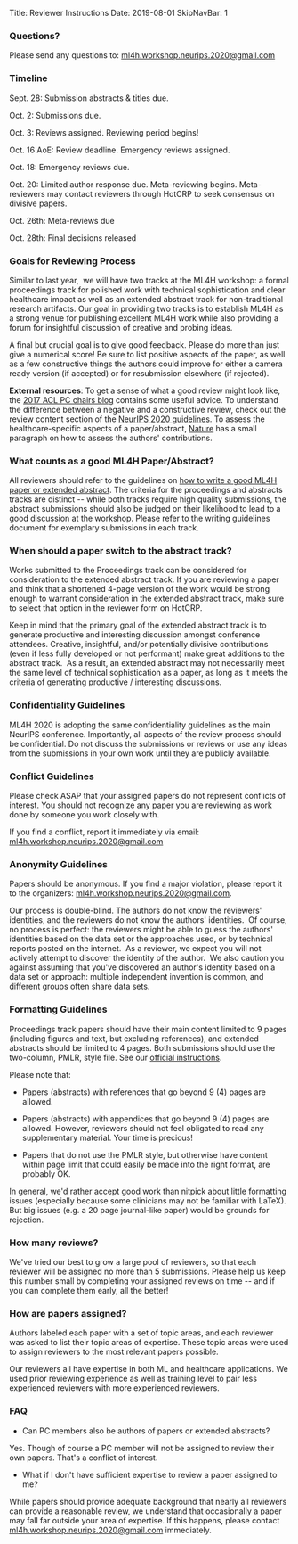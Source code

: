 Title: Reviewer Instructions
Date: 2019-08-01
SkipNavBar: 1

### Questions?

Please send any questions to: ml4h.workshop.neurips.2020@gmail.com 

### Timeline

Sept. 28: Submission abstracts & titles due. 

Oct. 2: Submissions due.

Oct. 3: Reviews assigned. Reviewing period begins!

Oct. 16 AoE: Review deadline. Emergency reviews assigned.

Oct. 18: Emergency reviews due.

Oct. 20: Limited author response due. Meta-reviewing begins. Meta-reviewers may contact reviewers through HotCRP to seek consensus on divisive papers.

Oct. 26th: Meta-reviews due

Oct. 28th: Final decisions released

### Goals for Reviewing Process

Similar to last year,  we will have two tracks at the ML4H workshop: a formal proceedings track for polished work with technical sophistication and clear healthcare impact as well as an extended abstract track for non-traditional research artifacts. Our goal in providing two tracks is to establish ML4H as a strong venue for publishing excellent ML4H work while also providing a forum for insightful discussion of creative and probing ideas.

A final but crucial goal is to give good feedback. Please do more than just give a numerical score! Be sure to list positive aspects of the paper, as well as a few constructive things the authors could improve for either a camera ready version (if accepted) or for resubmission elsewhere (if rejected).

**External resources**: To get a sense of what a good review might look like, the [2017 ACL PC chairs blog](https://acl2017.wordpress.com/2017/02/23/last-minute-reviewing-advice/) contains some useful advice. To understand the difference between a negative and a constructive review, check out the review content section of the [NeurIPS 2020 guidelines](https://nips.cc/Conferences/2020/PaperInformation/ReviewerGuidelines). To assess the healthcare-specific aspects of a paper/abstract, [Nature](https://www.nature.com/nature-research/editorial-policies/peer-review#writing-the-review) has a small paragraph on how to assess the authors' contributions.

### What counts as a good ML4H Paper/Abstract?

All reviewers should refer to the guidelines on [how to write a good ML4H paper or extended abstract](https://ml4health.github.io/2020/pages/writing-guidelines.html). The criteria for the proceedings and abstracts tracks are distinct -- while both tracks require high quality submissions, the abstract submissions should also be judged on their likelihood to lead to a good discussion at the workshop. Please refer to the writing guidelines document for exemplary submissions in each track.

### When should a paper switch to the abstract track? 

Works submitted to the Proceedings track can be considered for consideration to the extended abstract track. If you are reviewing a paper and think that a shortened 4-page version of the work would be strong enough to warrant consideration in the extended abstract track, make sure to select that option in the reviewer form on HotCRP.

Keep in mind that the primary goal of the extended abstract track is to generate productive and interesting discussion amongst conference attendees. Creative, insightful, and/or potentially divisive contributions (even if less fully developed or not performant) make great additions to the abstract track.  As a result, an extended abstract may not necessarily meet the same level of technical sophistication as a paper, as long as it meets the criteria of generating productive / interesting discussions.

### Confidentiality Guidelines

ML4H 2020 is adopting the same confidentiality guidelines as the main NeurIPS conference. Importantly, all aspects of the review process should be confidential. Do not discuss the submissions or reviews or use any ideas from the submissions in your own work until they are publicly available.

### Conflict Guidelines

Please check ASAP that your assigned papers do not represent conflicts of interest. You should not recognize any paper you are reviewing as work done by someone you work closely with.

If you find a conflict, report it immediately via email: <ml4h.workshop.neurips.2020@gmail.com>

### Anonymity Guidelines

Papers should be anonymous. If you find a major violation, please report it to the organizers: ml4h.workshop.neurips.2020@gmail.com.

Our process is double-blind. The authors do not know the reviewers' identities, and the reviewers do not know the authors' identities.  Of course, no process is perfect: the reviewers might be able to guess the authors' identities based on the data set or the approaches used, or by technical reports posted on the internet.  As a reviewer, we expect you will not actively attempt to discover the identity of the author.  We also caution you against assuming that you've discovered an author's identity based on a data set or approach: multiple independent invention is common, and different groups often share data sets. 

### Formatting Guidelines

Proceedings track papers should have their main content limited to 9 pages (including figures and text, but excluding references), and extended abstracts should be limited to 4 pages. Both submissions should use the two-column, PMLR, style file. See our [official instructions](https://ml4health.github.io/2020/pages/call-for-participation.html).

Please note that:

-   Papers (abstracts) with references that go beyond 9 (4) pages are allowed.

-   Papers (abstracts) with appendices that go beyond 9 (4) pages are allowed. However, reviewers should not feel obligated to read any supplementary material. Your time is precious!

-   Papers that do not use the PMLR style, but otherwise have content within page limit that could easily be made into the right format, are probably OK.

In general, we'd rather accept good work than nitpick about little formatting issues (especially because some clinicians may not be familiar with LaTeX). But big issues (e.g. a 20 page journal-like paper) would be grounds for rejection.

### How many reviews?

We've tried our best to grow a large pool of reviewers, so that each reviewer will be assigned no more than 5 submissions. Please help us keep this number small by completing your assigned reviews on time -- and if you can complete them early, all the better!

### How are papers assigned?

Authors labeled each paper with a set of topic areas, and each reviewer was asked to list their topic areas of expertise. These topic areas were used to assign reviewers to the most relevant papers possible.

Our reviewers all have expertise in both ML and healthcare applications. We used prior reviewing experience as well as training level to pair less experienced reviewers with more experienced reviewers.

### FAQ

-   Can PC members also be authors of papers or extended abstracts?

Yes. Though of course a PC member will not be assigned to review their own papers. That's a conflict of interest.

-   What if I don't have sufficient expertise to review a paper assigned to me?

While papers should provide adequate background that nearly all reviewers can provide a reasonable review, we understand that occasionally a paper may fall far outside your area of expertise. If this happens, please contact ml4h.workshop.neurips.2020@gmail.com immediately.
